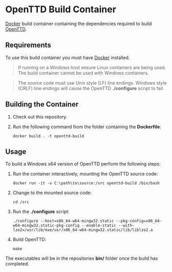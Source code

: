 # OpenTTD Build Container

[Docker](https://www.docker.com) build container containing the dependencies required to build [OpenTTD](https://www.openttd.org/).

## Requirements

To use this build container you must have [Docker](https://www.docker.com) installed.

> If running on a Windows host ensure Linux containers are being used. The build container cannot be used with Windows containers.

> The source code must use Unix style (LF) line endings. Windows style (CRLF) line endings will cause the OpenTTD **./configure** script to fail.

## Building the Container

1. Check out this repository.
1. Run the following command from the folder containing the **Dockerfile**:

    `docker build . -t openttd-build`

## Usage

To build a Windows x64 version of OpenTTD perform the following steps:

1. Run the container interactively, mounting the OpenTTD source code:

    `docker run -it -v C:\path\to\source:/src openttd-build /bin/bash`

1. Change to the mounted source code:

    `cd /src`

1. Run the **./configure** script:

    `./configure --host=x86_64-w64-mingw32.static --pkg-config=x86_64-w64-mingw32.static-pkg-config --enable-static --with-lzo2=/usr/lib/mxe/usr/x86_64-w64-mingw32.static/lib/liblzo2.a`

1. Build OpenTTD:

    `make`

The executables will be in the repositories **bin/** folder once the build has completed.

